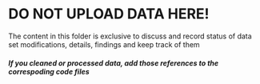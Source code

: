 # DO NOT UPLOAD DATA HERE! 
The content in this folder is exclusive to discuss and record status of data set modifications, details, findings and keep track of them
##### If you cleaned or processed data, add those references to the correspoding code files
